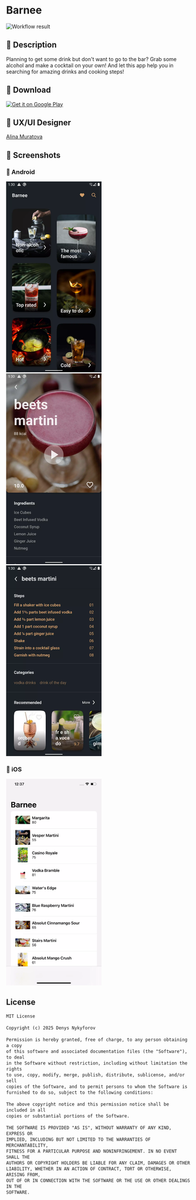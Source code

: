 # Barnee

<!--- Replace <OWNER> with your Github Username and <REPOSITORY> with the name of your repository. -->
<!--- You can find both of these in the url bar when you open your repository in github. -->
![Workflow result](https://github.com/popalay/Barnee/workflows/Android%20CI/badge.svg)

## :scroll: Description

<!--- Describe your app in one or two sentences -->
Planning to get some drink but don't want to go to the bar? Grab some alcohol and make a cocktail on your own!
And let this app help you in searching for amazing drinks and cooking steps!

## :file_folder: Download

<a href='https://play.google.com/store/apps/details?id=com.popalay.barnee&pcampaignid=pcampaignidMKT-Other-global-all-co-prtnr-py-PartBadge-Mar2515-1'><img alt='Get it on Google Play' src='https://play.google.com/intl/en_us/badges/static/images/badges/en_badge_web_generic.png' width='240px'/></a>

## :rocket: UX/UI Designer

[Alina Muratova](https://www.behance.net/alll_romanovna)

## :camera_flash: Screenshots

### :robot: Android

<img src="/art/screenshot_1.webp" width="260">&emsp;<img src="/art/screenshot_2.webp" width="260">
&emsp;<img src="/art/screenshot_3.webp" width="260">

### :green_apple: iOS

<img src="/art/screenshot_4.webp" width="260">

## License

```
MIT License

Copyright (c) 2025 Denys Nykyforov

Permission is hereby granted, free of charge, to any person obtaining a copy
of this software and associated documentation files (the "Software"), to deal
in the Software without restriction, including without limitation the rights
to use, copy, modify, merge, publish, distribute, sublicense, and/or sell
copies of the Software, and to permit persons to whom the Software is
furnished to do so, subject to the following conditions:

The above copyright notice and this permission notice shall be included in all
copies or substantial portions of the Software.

THE SOFTWARE IS PROVIDED "AS IS", WITHOUT WARRANTY OF ANY KIND, EXPRESS OR
IMPLIED, INCLUDING BUT NOT LIMITED TO THE WARRANTIES OF MERCHANTABILITY,
FITNESS FOR A PARTICULAR PURPOSE AND NONINFRINGEMENT. IN NO EVENT SHALL THE
AUTHORS OR COPYRIGHT HOLDERS BE LIABLE FOR ANY CLAIM, DAMAGES OR OTHER
LIABILITY, WHETHER IN AN ACTION OF CONTRACT, TORT OR OTHERWISE, ARISING FROM,
OUT OF OR IN CONNECTION WITH THE SOFTWARE OR THE USE OR OTHER DEALINGS IN THE
SOFTWARE.
```
